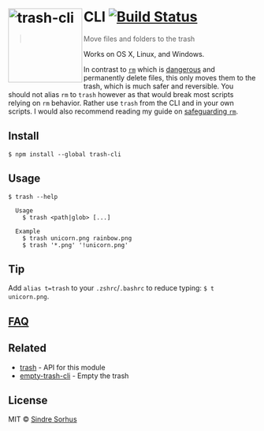 # [<img src="https://cdn.rawgit.com/sindresorhus/trash/1cdbd660976d739eeb45447bb6b62c41ac4a3ecf/media/logo.svg" width="150" align="left" alt="trash-cli">](https://github.com/sindresorhus/trash)CLI [![Build Status](https://travis-ci.org/sindresorhus/trash-cli.svg?branch=master)](https://travis-ci.org/sindresorhus/trash-cli)

> Move files and folders to the trash

Works on OS X, Linux, and Windows.

In contrast to [`rm`](http://en.wikipedia.org/wiki/Rm_(Unix)) which is [dangerous](http://docstore.mik.ua/orelly/unix3/upt/ch14_03.htm) and permanently delete files, this only moves them to the trash, which is much safer and reversible. You should not alias `rm` to `trash` however as that would break most scripts relying on `rm` behavior. Rather use `trash` from the CLI and in your own scripts. I would also recommend reading my guide on [safeguarding `rm`](https://github.com/sindresorhus/guides/blob/master/how-not-to-rm-yourself.md#safeguard-rm).


## Install

```
$ npm install --global trash-cli
```


## Usage

```
$ trash --help

  Usage
    $ trash <path|glob> [...]

  Example
    $ trash unicorn.png rainbow.png
    $ trash '*.png' '!unicorn.png'
```


## Tip

Add `alias t=trash` to your `.zshrc`/`.bashrc` to reduce typing: `$ t unicorn.png`.


## [FAQ](https://github.com/sindresorhus/trash#faq)


## Related

- [trash](https://github.com/sindresorhus/trash) - API for this module
- [empty-trash-cli](https://github.com/sindresorhus/empty-trash-cli) - Empty the trash


## License

MIT © [Sindre Sorhus](http://sindresorhus.com)
